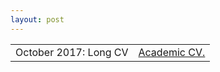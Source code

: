```yaml
---
layout: post
---
```


<?php include_once("analyticstracking.php") ?>

<table class="table table-hover">
<tr>
  <td class='col-md-3'>October 2017: Long CV</td>
  <td><a href="/downloads/cv/resume.pdf">Academic CV.</a></td>
</tr>
<!-- <tr>
  <td class='col-md-3'>June 2017: Short CV</td>
  <td>  <a href="/downloads/cv/concise_cv.pdf">Concise CV</a> with less verbiage.(Last updated: June 17)</td>
</tr> -->
</table>
